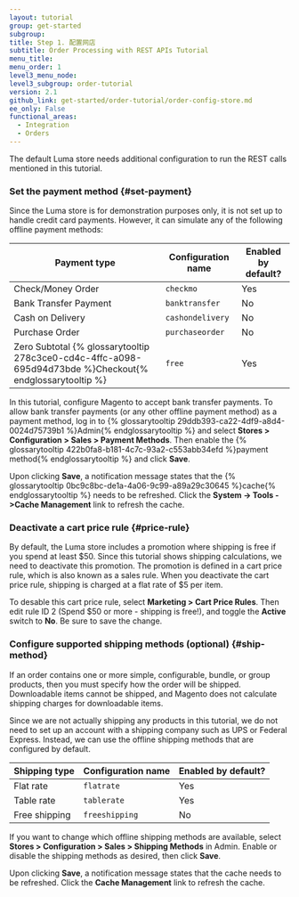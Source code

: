 ```yaml
---
layout: tutorial
group: get-started
subgroup:
title: Step 1. 配置网店
subtitle: Order Processing with REST APIs Tutorial
menu_title:
menu_order: 1
level3_menu_node:
level3_subgroup: order-tutorial
version: 2.1
github_link: get-started/order-tutorial/order-config-store.md
ee_only: False
functional_areas:
  - Integration
  - Orders
---
```


The default Luma store needs additional configuration to run the REST calls mentioned in this tutorial.

### Set the payment method {#set-payment}

Since the Luma store is for demonstration purposes only, it is not set up to handle credit card payments. However, it can simulate any of the following offline payment methods:

Payment type | Configuration name | Enabled by default?
--- | --- | ---
Check/Money Order | `checkmo` | Yes
Bank Transfer Payment | `banktransfer` | No
Cash on Delivery | `cashondelivery` | No
Purchase Order | `purchaseorder` | No
Zero Subtotal {% glossarytooltip 278c3ce0-cd4c-4ffc-a098-695d94d73bde %}Checkout{% endglossarytooltip %} | `free` | Yes

In this tutorial, configure Magento to accept bank transfer payments. To allow bank transfer payments (or any other offline payment method) as a payment method, log in to {% glossarytooltip 29ddb393-ca22-4df9-a8d4-0024d75739b1 %}Admin{% endglossarytooltip %} and select **Stores > Configuration > Sales > Payment Methods**. Then enable the {% glossarytooltip 422b0fa8-b181-4c7c-93a2-c553abb34efd %}payment method{% endglossarytooltip %} and click **Save**.

Upon clicking **Save**, a notification message states that the {% glossarytooltip 0bc9c8bc-de1a-4a06-9c99-a89a29c30645 %}cache{% endglossarytooltip %} needs to be refreshed. Click the **System -> Tools ->Cache Management** link to refresh the cache.

### Deactivate a cart price rule {#price-rule}

By default, the Luma store includes a promotion where shipping is free if you spend at least $50. Since this tutorial shows shipping calculations, we need to deactivate this promotion. The promotion is defined in a cart price rule, which is also known as a sales rule. When you deactivate the cart price rule, shipping is charged at a flat rate of $5 per item.

To desable this cart price rule, select **Marketing > Cart Price Rules**. Then edit rule ID 2 (Spend $50 or more - shipping is free!), and toggle the **Active** switch to **No**. Be sure to save the change.

### Configure supported shipping methods (optional) {#ship-method}

If an order contains one or more simple, configurable, bundle, or group products, then you must specify how the order will be shipped. Downloadable items cannot be shipped, and Magento does not calculate shipping charges for downloadable items.

Since we are not actually shipping any products in this tutorial, we do not need to set up an account with a shipping company such as UPS or Federal Express. Instead, we can use the offline shipping methods that are configured by default.

Shipping type | Configuration name | Enabled by default?
--- | --- | ---
Flat rate | `flatrate` | Yes
Table rate | `tablerate` | Yes
Free shipping | `freeshipping` | No

If you want to change which offline shipping methods are available, select **Stores > Configuration > Sales > Shipping Methods** in Admin. Enable or disable the shipping methods as desired, then click **Save**.

Upon clicking **Save**, a notification message states that the cache needs to be refreshed. Click the **Cache Management** link to refresh the cache.
